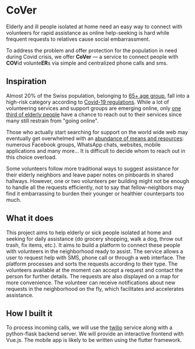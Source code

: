 # CoVer

Elderly and ill people isolated at home need an easy way to connect with volunteers for rapid assistance as online help-seeking is hard while frequent requests to relatives cause social embarrassment.

To address the problem and offer protection for the population in need during Covid crisis, we offer **CoVer** ― a service to connect people with **COV**id volunte**ER**s via simple and centralized phone calls and sms.

## Inspiration
Almost 20% of the Swiss population, belonging to [65+ age group](https://tradingeconomics.com/switzerland/population-ages-65-and-above-percent-of-total-wb-data.html), fall into a high-risk category according to [Covid-19 regulations](https://www.bag.admin.ch/bag/en/home/krankheiten/ausbrueche-epidemien-pandemien/aktuelle-ausbrueche-epidemien/novel-cov/besonders-gefaehrdete-menschen.html). While a lot of volunteering services and support groups are emerging online, only [one third of elderly people](https://www.mediachange.ch/media//pdf/publications/SummaryReport_WIP-CH_2019.pdf) have a chance to reach out to their services since many still restrain from "going online".

Those who actually start searching for support on the world wide web may eventually get overwhelmed with an [abundance of means and resources](https://www.swissinfo.ch/eng/covid-19_solidarity-initiatives-fight-virus-fallout-in-switzerland/45620290): numerous Facebook groups, WhatsApp chats, websites, mobile applications and many more... It is difficult to decide whom to reach out in this choice overload.

Some volunteers follow more traditional ways to suggest assistance for their elderly neighbors and leave paper notes on pinboards in shared hallways. However, one or two volunteers per building might not be enough to handle all the requests efficiently, not to say that fellow-neighbors may find it embarrassing to burden their younger or healthier counterparts too much.

## What it does

This project aims to help elderly or sick people isolated at home and seeking for daily assistance (do grocery shopping, walk a dog, throw out trash, fix items, etc.). It aims to build a platform to connect these people with volunteers in the neighborhood ready to assist. The service allows a user to request help with SMS, phone call or through a web interface. The platform processes and sorts the requests according to their type. The volunteers available at the moment can accept a request and contact the person for further details. The requests are also displayed on a map for more convenience. The volunteer can receive notifications about new requests in the neighborhood on the fly, which facilitates and accelerates assistance.

## How I built it

To process incoming calls, we will use the [twilio](https://www.twilio.com) service along with a python-flask backend server. We will provide an interactive frontend with Vue.js. 
The mobile app is likely to be written using the flutter framework.

